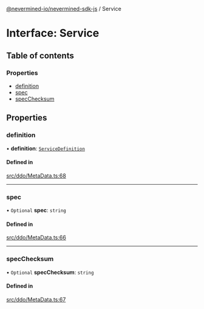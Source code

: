 [@nevermined-io/nevermined-sdk-js](../code-reference.md) / Service

# Interface: Service

## Table of contents

### Properties

- [definition](Service.md#definition)
- [spec](Service.md#spec)
- [specChecksum](Service.md#specchecksum)

## Properties

### definition

• **definition**: [`ServiceDefinition`](ServiceDefinition.md)

#### Defined in

[src/ddo/MetaData.ts:68](https://github.com/nevermined-io/sdk-js/blob/3d13d39/src/ddo/MetaData.ts#L68)

___

### spec

• `Optional` **spec**: `string`

#### Defined in

[src/ddo/MetaData.ts:66](https://github.com/nevermined-io/sdk-js/blob/3d13d39/src/ddo/MetaData.ts#L66)

___

### specChecksum

• `Optional` **specChecksum**: `string`

#### Defined in

[src/ddo/MetaData.ts:67](https://github.com/nevermined-io/sdk-js/blob/3d13d39/src/ddo/MetaData.ts#L67)
